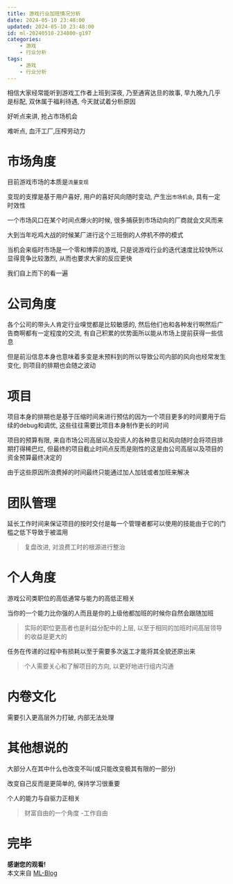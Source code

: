 ```yaml
---
title: 游戏行业加班情况分析
date: 2024-05-10 23:48:00
updated: 2024-05-10 23:48:00
id: ml-20240510-234800-g197
categories:
	- 游戏
	- 行业分析
tags: 
	- 游戏
	- 行业分析
---
```



相信大家经常能听到游戏工作者上班到深夜, 乃至通宵达旦的故事, 早九晚九几乎是标配, 双休属于福利待遇, 今天就试着分析原因


<!--more-->

好听点来讲, 抢占市场机会  

难听点, 血汗工厂,压榨劳动力

# 市场角度



目前游戏市场的本质是`流量变现`  

变现的支撑是基于用户喜好, 用户的喜好风向随时变动, 产生出`市场机会`, 具有一定时效性



一个市场风口在某个时间点爆火的时候, 很多捕获到市场动向的厂商就会文风而来



大到当年吃鸡大战的时候某厂进行这个三班倒的人停机不停的模式



当机会来临时市场是一个零和博弈的游戏, 只是说游戏行业的迭代速度比较快所以显得竞争比较激烈, 从而也要求大家的反应更快



我们自上而下的看一遍

# 公司角度



各个公司的带头人肯定行业嗅觉都是比较敏感的, 然后他们也和各种发行啊然后广告商啊都有一定程度的交流, 有自己积累的优势面所以能从市场上提前获得一些信息



但是前沿信息本身也意味着多变是未预料到的所以导致公司内部的风向也经常发生变化, 则项目的排期也会随之波动



# 项目



项目本身的排期也是基于压缩时间来进行预估的因为一个项目更多的时间要用于后续的debug和调优,  这些往往需要比项目本身制作更长的时间



项目的预算有限, 来自市场公司高层以及投资人的各种意见和风向随时会将项目排期打得稀巴烂, 但最终的项目截止时间点反而是刚性的这是由公司高层以及项目的资金预算最终决定的



由于这些原因所浪费掉的时间最终只能通过加人加钱或者加班来解决



# 团队管理



延长工作时间来保证项目的按时交付是每一个管理者都可以使用的技能由于它的门槛之低下导致于被滥用



> 复盘改进, 对浪费工时的根源进行整治



# 个人角度



游戏公司类职位的高低通常与能力的高低正相关



当你的一个能力比你强的人而且是你的上级他都加班的时候你自然会跟随加班



> 实际的职位更高者也是利益分配中的上层, 以至于相同的加班时间高层领导的收益是更大的



任务在传递的过程中有损耗以至于需要多次返工才能将其全貌还原出来



> 个人需要关心和了解项目的方向, 以更好地进行组内沟通



# 内卷文化



 需要引入更高层外力打破, 内部无法处理



# 其他想说的



大部分人在其中什么也改变不叫(或只能改变极其有限的一部分)



改变自己反而是更简单的, 保持学习很重要  

个人的能力与自驱力正相关



> 财富自由的一个角度 -工作自由
# 完毕

**感谢您的观看!**  
本文来自 [ML-Blog][ML-Blog_Link]

<!-- 图片 -->

<!-- 链接 -->

<!-- 水印 -->
[ML-Blog_Link]:https://userminghaoli.github.io/ "我的博客"
